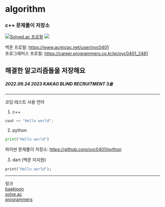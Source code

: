 # algorithm

### c++ 문제풀이 저장소

[![Solved.ac 프로필](http://mazassumnida.wtf/api/v2/generate_badge?boj=oyc0401)](https://solved.ac/oyc0401)
<img src="http://mazandi.herokuapp.com/api?handle=oyc0401&theme=warm"/>

백준 프로필: https://www.acmicpc.net/user/oyc0401   
프로그래머스 프로필: https://career.programmers.co.kr/pr/oyc0401_2481

해결한 알고리즘들을 저장해요
---------------------
##### 2022.09.24 2023 KAKAO BLIND RECRUITMENT 3솔




------------
코딩 테스트 사용 언어
1. c++
``` C++
cout << "Hello world";
```
2. python
``` python
print("Hello world")
```
파이썬 문제풀이 저장소: https://github.com/oyc0401/python

3. dart (백준 미지원)
``` dart
print("Hello world");
```

-----

링크  
[baekjoon](https://www.acmicpc.net/user/oyc0401)    
[solve.ac](https://solved.ac/profile/oyc0401)  
[programmers](https://career.programmers.co.kr/pr/oyc0401_2481)
